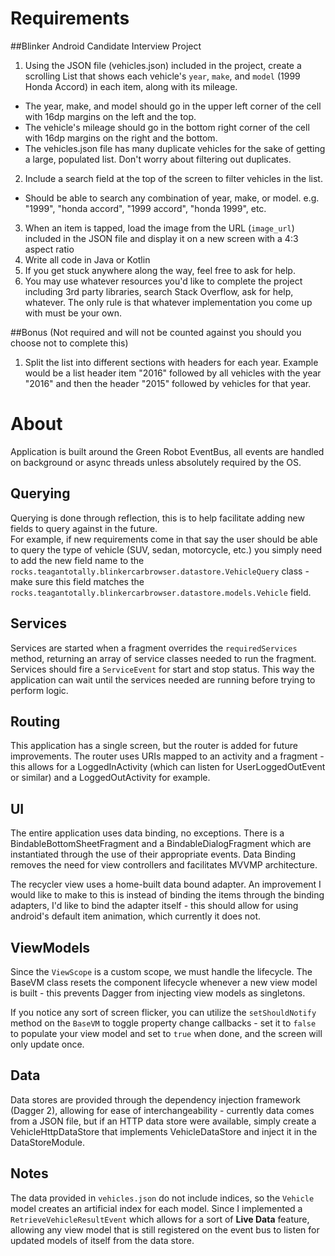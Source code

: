 # Requirements
##Blinker Android Candidate Interview Project 
1.    Using the JSON file (vehicles.json) included in the project, create a scrolling List that shows each vehicle's `year`, `make`, and `model` (1999 Honda Accord) in each item, along with its mileage.
* The year, make, and model should go in the upper left corner of the cell with 16dp margins on the left and the top.
* The vehicle's mileage should go in the bottom right corner of the cell with 16dp margins on the right and the bottom.
* The vehicles.json file has many duplicate vehicles for the sake of getting a large, populated list. Don't worry about filtering out duplicates.
2. Include a search field at the top of the screen to filter vehicles in the list.
* Should be able to search any combination of year, make, or model. e.g. "1999", "honda accord", "1999 accord", "honda 1999", etc.
3. When an item is tapped, load the image from the URL (`image_url`) included in the JSON file and display it on a new screen with a 4:3 aspect ratio
5. Write all code in Java or Kotlin
6. If you get stuck anywhere along the way, feel free to ask for help.
7. You may use whatever resources you'd like to complete the project including 3rd party libraries, search Stack Overflow, ask for help, whatever. The only rule is that whatever implementation you come up with must be your own.

##Bonus (Not required and will not be counted against you should you choose not to complete this)
1. Split the list into different sections with headers for each year.
Example would be a list header item "2016" followed by all vehicles with the year "2016" and then the header "2015" followed by vehicles for that year.

# About
Application is built around the Green Robot EventBus, all events are handled on background or async threads unless absolutely required by the OS.
 
## Querying
Querying is done through reflection, this is to help facilitate adding new fields to query against in the future.  
For example, if new requirements come in that say the user should be able to query the type of vehicle (SUV, sedan, motorcycle, etc.) you simply need to add the new field name to the `rocks.teagantotally.blinkercarbrowser.datastore.VehicleQuery` class - make sure this field matches the `rocks.teagantotally.blinkercarbrowser.datastore.models.Vehicle` field.

## Services
Services are started when a fragment overrides the `requiredServices` method, returning an array of service classes needed to run the fragment. Services should fire a `ServiceEvent` for start and stop status. This way the application can wait until the services needed are running before trying to perform logic.

## Routing
This application has a single screen, but the router is added for future improvements. The router uses URIs mapped to an activity and a fragment - this allows for a LoggedInActivity (which can listen for UserLoggedOutEvent or similar) and a LoggedOutActivity for example.

## UI
The entire application uses data binding, no exceptions. There is a BindableBottomSheetFragment and a BindableDialogFragment which are instantiated through the use of their appropriate events. Data Binding removes the need for view controllers and facilitates MVVMP architecture.

The recycler view uses a home-built data bound adapter. An improvement I would like to make to this is instead of binding the items through the binding adapters, I'd like to bind the adapter itself - this should allow for using android's default item animation, which currently it does not.

## ViewModels
Since the `ViewScope` is a custom scope, we must handle the lifecycle. The BaseVM class resets the component lifecycle whenever a new view model is built - this prevents Dagger from injecting view models as singletons.

If you notice any sort of screen flicker, you can utilize the `setShouldNotify` method on the `BaseVM` to toggle property change callbacks - set it to `false` to populate your view model and set to `true` when done, and the screen will only update once.

## Data
Data stores are provided through the dependency injection framework (Dagger 2), allowing for ease of interchangeability - currently data comes from a JSON file, but if an HTTP data store were available, simply create a VehicleHttpDataStore that implements VehicleDataStore and inject it in the DataStoreModule.

## Notes
The data provided in `vehicles.json` do not include indices, so the `Vehicle` model creates an artificial index for each model. Since I implemented a `RetrieveVehicleResultEvent` which allows for a sort of **Live Data** feature, allowing any view model that is still registered on the event bus to listen for updated models of itself from the data store.
